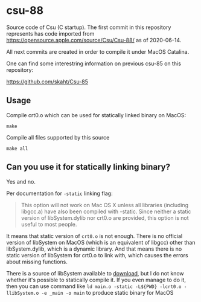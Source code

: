 # csu-88

Source code of Csu (C startup). The first commit in this repository represents has code imported from https://opensource.apple.com/source/Csu/Csu-88/ as of 2020-06-14.

All next commits are created in order to compile it under MacOS Catalina.

One can find some interestring information on previous csu-85 on this repository:

https://github.com/skaht/Csu-85

## Usage

Compile crt0.o which can be used for statically linked binary on MacOS:

```
make
```
 
Compile all files supported by this source

```
make all
```

## Can you use it for statically linking binary?

Yes and no.

Per documentation for `-static` linking flag:

> This option will not work on Mac OS X unless all libraries (including libgcc.a) have also been compiled with -static. Since neither a static version of libSystem.dylib nor crt0.o are provided, this option is not useful to most people.

It means that static version of `crt0.o` is not enough. There is no official version of libSystem on MacOS (which is an equivalent of libgcc) other than libSystem.dylib, which is a dynamic library. And that means there is no static version of libSystem for crt0.o to link with, which causes the errors about missing functions.

There is a source of libSystem available to [download](https://opensource.apple.com/tarballs/Libsystem/Libsystem-1281.tar.gz), but I do not know whether it's possible to statically compile it. If you even manage to do it, then you can use command like `ld main.o -static -L${PWD} -lcrt0.o -llibSystem.o -e _main -o main` to produce static binary for MacOS
